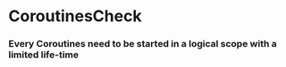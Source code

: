 # CoroutinesCheck

### Every Coroutines need to be started in a logical scope with a limited life-time 
